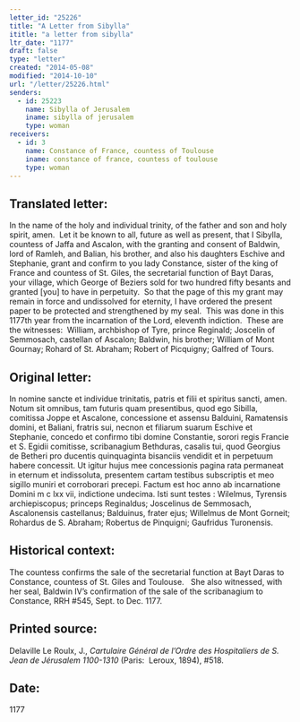 ```yaml
---
letter_id: "25226"
title: "A Letter from Sibylla"
ititle: "a letter from sibylla"
ltr_date: "1177"
draft: false
type: "letter"
created: "2014-05-08"
modified: "2014-10-10"
url: "/letter/25226.html"
senders:
  - id: 25223
    name: Sibylla of Jerusalem
    iname: sibylla of jerusalem
    type: woman
receivers:
  - id: 3
    name: Constance of France, countess of Toulouse
    iname: constance of france, countess of toulouse
    type: woman
---
```

<h2> Translated letter:</h2><p>In the name of the holy and individual trinity, of the father and son and holy spirit, amen.&nbsp; Let it be known to all, future as well as present, that I Sibylla, countess of Jaffa and Ascalon, with the granting and consent of Baldwin, lord of Ramleh, and Balian, his brother, and also his daughters Eschive and Stephanie, grant and confirm to you lady Constance, sister of the king of France and countess of St. Giles, the secretarial function of Bayt Daras, your village, which George of Beziers sold for two hundred fifty besants and granted [you] to have in perpetuity.&nbsp; So that the page of this my grant may remain in force and undissolved for eternity, I have ordered the present paper to be protected and strengthened by my seal.&nbsp; This was done in this 1177th year from the incarnation of the Lord, eleventh indiction.&nbsp; These are the witnesses:&nbsp; William, archbishop of Tyre, prince Reginald; Joscelin of Semmosach, castellan of Ascalon; Baldwin, his brother; William of Mont Gournay; Rohard of St. Abraham; Robert of Picquigny; Galfred of Tours.</p><h2 class="mt-4"> Original letter:</h2><p>In nomine sancte et individue trinitatis, patris et filii et spiritus sancti, amen. Notum sit omnibus, tam futuris quam presentibus, quod ego Sibilla, comitissa Joppe et Ascalone, concessione et assensu Balduini, Ramatensis domini, et Baliani, fratris sui, necnon et filiarum suarum Eschive et Stephanie, concedo et confirmo tibi domine Constantie, sorori regis Francie et S. Egidii comitisse, scribanagium Bethduras, casalis tui, quod Georgius de Betheri pro ducentis quinquaginta bisanciis vendidit et in perpetuum habere concessit. Ut igitur hujus mee concessionis pagina rata permaneat in eternum et indissoluta, presentem cartam testibus subscriptis et meo sigillo muniri et corroborari precepi. Factum est hoc anno ab incarnatione Domini m c lxx vii, indictione undecima. Isti sunt testes : Wilelmus, Tyrensis archiepiscopus; princeps Reginaldus; Joscelinus de Semmosach, Ascalonensis castellanus; Balduinus, frater ejus; Willelmus de Mont Gorneit; Rohardus de S. Abraham; Robertus de Pinquigni; Gaufridus Turonensis.&nbsp;&nbsp;</p><h2 class="mt-4"> Historical context:</h2><p>The countess confirms the sale of the secretarial function at Bayt Daras to Constance, countess of St. Giles and Toulouse. &nbsp; She also witnessed, with her seal, Baldwin IV’s confirmation of the sale of the scribanagium to Constance, RRH #545, Sept. to Dec. 1177.</p><h2 class="mt-4"> Printed source:</h2><p>Delaville Le Roulx, J., <i>Cartulaire Général de l’Ordre des Hospitaliers de S. Jean de Jérusalem 1100-1310</i> (Paris:&nbsp; Leroux, 1894), #518.</p><h2 class="mt-4"> Date:</h2>1177